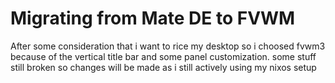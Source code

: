# Migrating from Mate DE to FVWM
After some consideration that i want to rice my desktop so i choosed fvwm3 because
of the vertical title bar and some panel customization. some stuff still broken so
changes will be made as i still actively using my nixos setup
